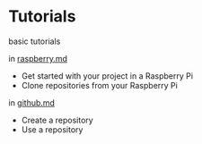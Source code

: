# Tutorials
basic tutorials


in [raspberry.md](https://github.com/PolluxSpace/Tutorials/blob/main/tutorials/raspberry.md)
- Get started with your project in a Raspberry Pi
- Clone repositories from your Raspberry Pi

in [github.md](https://github.com/PolluxSpace/Tutorials/blob/main/tutorials/github.md)
- Create a repository
- Use a repository